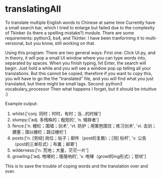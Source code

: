 # translatingAll
To translate multiple English words to Chinese at same time
Currently have a small search bar, which I tried to enlarge but failed due to the complexity of Tkinker (is there a spelling mistake?) module.
There are some requirements: python3, bs4, and Tkinter.
I have been tranforming it to multi-versional, but you know, still working on that.

Using this program:
There are two general ways:
First one:
  Click UI.py, and in theory, it will pop a small UI window where you can type words into, separated by spaces. When you finish typing, hit Enter, the search will begin. Just hold a while and you will see a window pop up telling all your translations. But this cannot be copied, therefore if you want to copy this, you will have to go the the "translated" file, and you will find what you just translated, but there might be small lags.
Second:
  python3 vocabulary_processor
  Then what happens I forget, but it should be intuitive :)
  
Example output:
1.	whilst:['conj. 同时；时时，有时；当…的时候']
2.	stumpy:['adj. 多残株的；粗短的', 'n. 矮胖者']
3.	fence:['n. 栅栏；围墙；剑术', 'vt. 防护；用篱笆围住；练习剑术', 'vi. 击剑；搪塞；围以栅栏；跳过栅栏']
4.	posts:['n. [劳经] 岗位；帖子；邮件（post的复数）；[测] 标杆', 'v. 公告（post的三单形式）；布置；邮寄']
5.	wilderness:['n. 荒地；大量，茫茫一片']
6.	growling:['adj. 咆哮的；隆隆响的', 'v. 咆哮（growl的ing形式）；怒吠']

This is to save the trouble of coping words and the translation over and over.
